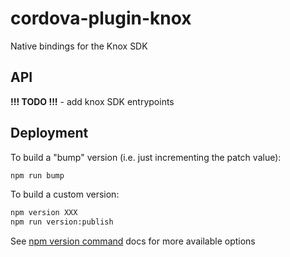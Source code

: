# cordova-plugin-knox

Native bindings for the Knox SDK

## API

**!!! TODO !!!** - add knox SDK entrypoints

## Deployment

To build a "bump" version (i.e. just incrementing the patch value):

```bash
npm run bump
```

To build a custom version:

```bash
npm version XXX
npm run version:publish
```

See [npm version command](https://docs.npmjs.com/cli/v8/commands/npm-version) docs for more available options